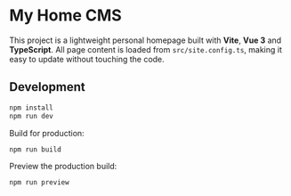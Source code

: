 # My Home CMS

This project is a lightweight personal homepage built with **Vite**, **Vue 3** and **TypeScript**. All page content is loaded from `src/site.config.ts`, making it easy to update without touching the code.

## Development

```bash
npm install
npm run dev
```

Build for production:

```bash
npm run build
```

Preview the production build:

```bash
npm run preview
```
